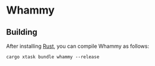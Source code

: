 # Whammy

## Building

After installing [Rust](https://rustup.rs/), you can compile Whammy as follows:

```shell
cargo xtask bundle whammy --release
```
